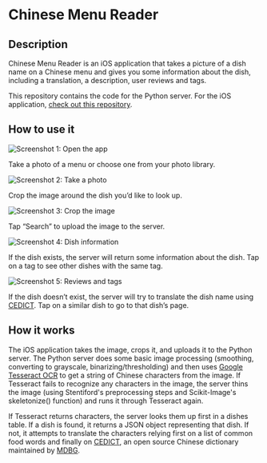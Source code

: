 # Chinese Menu Reader

## Description
Chinese Menu Reader is an iOS application that takes a picture of a dish name on a Chinese menu and gives you some information about the dish, including a translation, a description, user reviews and tags.

This repository contains the code for the Python server. For the iOS application, [check out this repository](https://github.com/ejanzer/menureader_ios).

## How to use it
![Screenshot 1: Open the app](https://raw.githubusercontent.com/ejanzer/menureader/master/screenshots/app1.jpg)

Take a photo of a menu or choose one from your photo library.

![Screenshot 2: Take a photo](https://raw.githubusercontent.com/ejanzer/menureader/master/screenshots/app2.jpg)

Crop the image around the dish you’d like to look up.

![Screenshot 3: Crop the image](https://raw.githubusercontent.com/ejanzer/menureader/master/screenshots/app3.jpg)

Tap “Search” to upload the image to the server.

![Screenshot 4: Dish information](https://raw.githubusercontent.com/ejanzer/menureader/master/screenshots/app4.jpg)

If the dish exists, the server will return some information about the dish. Tap on a tag to see other dishes with the same tag.

![Screenshot 5: Reviews and tags](https://raw.githubusercontent.com/ejanzer/menureader/master/screenshots/app5.jpg)

If the dish doesn’t exist, the server will try to translate the dish name using [CEDICT](http://cc-cedict.org/wiki/). Tap on a similar dish to go to that dish’s page.

## How it works

The iOS application takes the image, crops it, and uploads it to the Python server. The Python server does some basic image processing (smoothing, converting to grayscale, binarizing/thresholding) and then uses [Google Tesseract OCR](https://code.google.com/p/tesseract-ocr/) to get a string of Chinese characters from the image. If Tesseract fails to recognize any characters in the image, the server thins the image (using Stentiford's preprocessing steps and Scikit-Image's skeletonize() function) and runs it through Tesseract again. 

If Tesseract returns characters, the server looks them up first in a dishes table. If a dish is found, it returns a JSON object representing that dish. If not, it attempts to translate the characters relying first on a list of common food words and finally on [CEDICT](http://cc-cedict.org/wiki/), an open source Chinese dictionary maintained by [MDBG](http://www.mdbg.net/).



